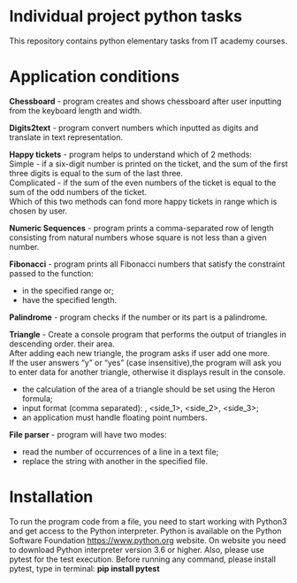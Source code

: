 # Individual project python tasks
This repository contains python elementary tasks from IT academy courses.
# Application conditions
**Chessboard** - program creates and shows chessboard after user inputting from the keyboard length and width.

**Digits2text** - program convert numbers which inputted as digits and translate in text representation.

**Happy tickets** - program helps to understand which of 2 methods:\
 Simple - if a six-digit number is printed on the ticket, and the sum of the first three digits is equal to the sum of the last three. \
 Complicated - if the sum of the even numbers of the ticket is equal to the sum of the odd numbers of the ticket.\
 Which of this two methods can fond more happy tickets in range which is chosen by user.
 
 **Numeric Sequences** - program prints a comma-separated row of length consisting from natural numbers whose square is not less than a given number.
 
 **Fibonacci** - program prints all Fibonacci numbers that satisfy the constraint passed to the function:
- in the specified range or;
- have the specified length.

**Palindrome** - program checks if the number or its part is a palindrome.

**Triangle** - Create a console program that performs the output of triangles in descending order.
their area.\
After adding each new triangle, the program asks if user add one more.\
If the user answers “y” or “yes” (case insensitive),the program will ask you to enter data for another triangle, otherwise it displays result in the console.
- the calculation of the area of a triangle should be set using the Heron formula;
- input format (comma separated): <Name>, <side_1>, <side_2>, <side_3>;
- an application must handle floating point numbers.
  
**File parser** - program will have two modes:
- read the number of occurrences of a line in a text file;
- replace the string with another in the specified file.

# Installation
To run the program code from a file, you need to start working with Python3 and get access to the Python interpreter. Python is available on the Python Software Foundation https://www.python.org website. On website you need to download Python interpreter version 3.6 or higher.
Also, please use pytest for the test execution.
Before running any command, please install pytest, type in terminal:
**pip install pytest**

